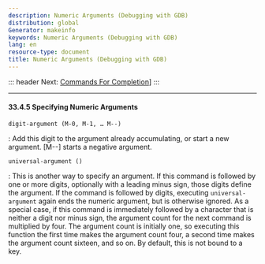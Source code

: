 ```yaml
---
description: Numeric Arguments (Debugging with GDB)
distribution: global
Generator: makeinfo
keywords: Numeric Arguments (Debugging with GDB)
lang: en
resource-type: document
title: Numeric Arguments (Debugging with GDB)
---
```

::: header
Next: [Commands For Completion](Commands-For-Completion.html#Commands-For-Completion)]
:::

---

#### 33.4.5 Specifying Numeric Arguments

`digit-argument (M-0, M-1, … M--)`

:   Add this digit to the argument already accumulating, or start a new argument. [M\--] starts a negative argument.

`universal-argument ()`

:   This is another way to specify an argument. If this command is followed by one or more digits, optionally with a leading minus sign, those digits define the argument. If the command is followed by digits, executing `universal-argument` again ends the numeric argument, but is otherwise ignored. As a special case, if this command is immediately followed by a character that is neither a digit nor minus sign, the argument count for the next command is multiplied by four. The argument count is initially one, so executing this function the first time makes the argument count four, a second time makes the argument count sixteen, and so on. By default, this is not bound to a key.
